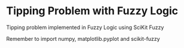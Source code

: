 # Tipping Problem with Fuzzy Logic

Tipping problem implemented in Fuzzy Logic using SciKit Fuzzy

Remember to import numpy, matplotlib.pyplot and scikit-fuzzy
